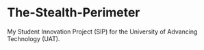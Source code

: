 # The-Stealth-Perimeter

My Student Innovation Project (SIP) for the University of Advancing Technology (UAT).
